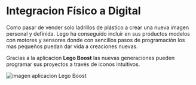 # Integracion Físico a Digital

Como pasar de vender solo ladrillos de plástico a crear una nueva imagen personal y definida. Lego ha conseguido incluir en sus productos modelos con motores y sensores donde con sencillos pasos de programación
los mas pequeños puedan dar vida a creaciones nuevas.

Gracias a la aplicacion **Lego Boost** las nuevas generaciones pueden programar sus proyectos a través de iconos intuitivos.

![imagen  aplicacion Lego Boost](https://www.lego.com/cdn/cs/set/assets/blt1c6e5122bc288274/Boost-App-Sidekick-Tall-CheckDevice.jpg?fit=crop&format=jpg&quality=80&width=800&height=600&dpr=1)
